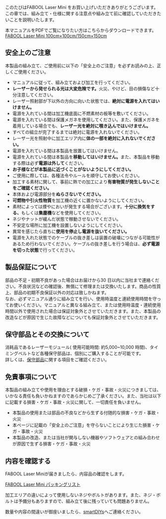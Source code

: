 このたびはFABOOL Laser Mini をお買い上げいただきありがとうございます。この章では、組み立て・仕様に関する注意点や組み立て前に確認していただきたいことを説明いたします。

本マニュアルをPDFでご覧になりたい方はこちらからダウンロードできます。  
[FABOOL Laser Mini 100cm×100cm/150cm×150cm](https://www.smartdiys.com/manual/wp-content/uploads/2020/04/fabool-laser-mini-1000-1000-pdf.pdf)

## 安全上のご注意
本製品の組み立て、ご使用前に以下の「安全上のご注意」を必ずお読みの上、正しくご使用ください。

- マニュアルに従って、組み立ておよび加工を行ってください。
- <strong>レーザーから発せられる光は大変危険です。</strong>火災、やけど、目の損傷など十分注意してください。
- レーザー照射部が下以外の方向に向いた状態では、<strong>絶対に電源を入れてはいけません。</strong>
- 電源を入れている間は加工機底面に不燃素材の板等を敷いてください。
- 電源を入れている間は保護メガネを使用してください。また、保護メガネを着用している場合でも、<strong>レーザー光を絶対に覗き込んではいけません。</strong>
- すべての組立が完了するまでは絶対に電源を入れないでください。
- レーザー光を照射中に加工エリア内に<strong>体の一部を絶対に入れないでください。</strong>
- 電源を入れている間は本製品を放置してはいけません。
- 電源を入れている間は本製品を<strong>移動してはいけません。</strong>また、本製品を移動する際は必ず<strong>電源は外して</strong>ください。
- <strong>お子様などが本製品に近づくことがないようにしてください。</strong>
- ご使用に際しては、各種法令やルールを順守してお使いください。
- 加工する素材に関して、事前に熱での加工により<strong>有害物質が発生しないことをご確認ください。</strong>
- 本体および電源部分を<strong>ぬらさないでください。</strong>
- <strong>可燃物や引火性物質</strong>を加工機の近くに置かないようにしてください。
- 素材によっては煙やにおいが発生する場合がございます。<strong>十分に換気をする、</strong>もしくは<strong>集塵機</strong>などを使用してください。
- ネジやナットが緩んだ状態で稼動させないでください。
- 不安定な場所に加工機を設置しないようにしてください。
- 異常を感じたら直ちに<strong>使用を停止し電源を抜いてください。</strong>
- 電源を入れた状態でのケーブルの抜き差しは装置の破壊につながる可能性があるため行わないでください。ケーブルの抜き差しを行う場合は、<strong>必ず電源を切った状態</strong>で行ってください。


## 製品保証について
部品の不足・初期不良があった場合はお届けから30 日以内に当社まで連絡ください。不良状況などの確認後、無償にて修理または交換いたします。商品の性質上、部品の初期不良保証以外の対応は致しかねます。  
なお、必ずマニュアル通りに組み立てを行い、使用時温度と連続使用時間を守ってお使いください。マニュアルと異なる組み立て、または使用時温度・連続使用時間以外で使用された場合は保証対象外とさせていただきます。また、本製品の改造などが原因で生じた故障などについても保証対象外とさせていただきます。

## 保守部品とその交換について
消耗品であるレーザーモジュール( 使用可能時間: 約5,000~10,000 時間)、タイミングベルトなど各種保守部品は、個別にご購入することが可能です。  
詳しくは、<a href="/manual/fabool-laser-mini-plus-1000-1000-maintenance-parts/">保守部品</a>に関する項目をご確認ください。

## 免責事項について
本製品の組み立てや使用を理由とする破損・ケガ・事故・火災につきましては、いかなる責任も負いかねますのであらかじめご了承ください。また、当社は以下に記載する損害・ケガ・事故・火災に関して、一切責任を負いません。
- 本製品の使用または部品の不良などから生ずる付随的な損害・ケガ・事故・火災
- 本ページに記載の「安全上のご注意」を守らないことにより生じた損害・ケガ・事故・火災
- 本製品の改造、または当社が関与しない機器やソフトウェアとの組み合わせが原因で生ずる損害・ケガ・事故・火災

## 内容を確認する
FABOOL Laser Miniが届きましたら、内容品の確認をします。

<a href="https://www.smartdiys.com/manual/fabool-laser-mini-plus-1000-1000-packing-list/" target="_blank">FABOOL Laser Mini パッキングリスト</a>

加工エリアの違いによって使用しないネジやボルトがあります。また、ネジ・ボルトは予備分もありますので、組み立て後に残っていても問題ありません。

数量や内容の間違いが御座いましたら、<a href="https://www.smartdiys.com/contact/" target="_blank">smartDIYs</a>へご連絡ください。
